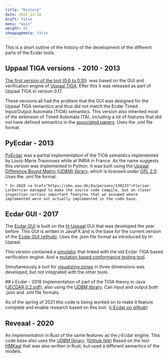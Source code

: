 ```yaml
---
title: "History"
date: 2021-11-18
draft: false
menu: "main"
weight: 82
showpagemeta: false
---
```


This is a short outline of the history of the development of the different parts of the Ecdar tools.

## Uppaal TIGA versions  - 2010 - 2013
<a href="http://people.cs.aau.dk/~adavid/ecdar/">The first version of the tool (0.6 to 0.10)</a>  was based on the GUI and verification engine of <a href="http://people.cs.aau.dk/~adavid/tiga/">Uppaal TIGA</a>. Efter this it was released as part of Uppaal TIGA in version 0.17.

These versions all had the problem that the GUI was designed for the Uppaal TIGA semantics and thus did not match the Ecdar Timed Input/Output Automata (TIOA) semantics. This version also inherited most of the extension of Timed Automata (TA), including a lot of features that did not have defined semantics in the <a href="http://ulrik.blog.aau.dk/ecdar/">associated papers</a>. Uses the .xml file format.

## PyEcdar - 2013
<a href="https://project.inria.fr/pyecdar/">PyEcdar</a> was a partial implementation of the TIOA semantics implemented by Louis-Marie Traonouez while at INRIA in France. As the name suggests this version was implemented in Python. It was built using the <a href="https://github.com/UPPAALModelChecker/UDBM">Uppaal Difference Bound Matrix (UDBM) library</a>, which is licensed under <a href="https://www.gnu.org/licenses/old-licenses/gpl-2.0.html">GPL 2.0</a>.  Uses the .xml file format.

 	* In 2020 <a href="https://vbn.aau.dk/da/persons/139233">Florian Lorber</a> managed to make the source code compile, but on closer inspection certain important features that we assumed where implemented were not actually implemented in the code base.

## Ecdar GUI - 2017
The <a href="http://ulrik.blog.aau.dk/ecdar/ecdar-gui/">Ecdar GUI</a> is built on the <a href="http://ulrik.blog.aau.dk/h-uppaal/">H-Uppaal</a> GUI that was developed the year before. This GUI is written in JavaFX and is the base for the current version of the <a href="https://github.com/Ecdar/Ecdar-GUI">Ecdar GUI (github)</a>. Uses the .json file format as introduced by H-Uppaal.

This version contained a <a href="http://people.cs.aau.dk/~ulrik/ecdar/StudentReports/Ecdar-VisualSimulator.pdf"> simulator</a> that linked with the old Ecdar TIGA based verification engine. And a <a href="http://eptcs.web.cse.unsw.edu.au/paper.cgi?GandALF18.11">mutation based conformance testing tool</a>.

Simultaneously a tool for <a href="http://ulrik.blog.aau.dk/ecdar/ecdar-gui/">visualizing zones</a> in three dimensions was developed, but not integrated with the other tools.

## j-Ecdar - 2018
Implementation of part of the TIOA theory in Java (<a href="https://projekter.aau.dk/projekter/files/305757029/JECDAR_0.2.pdf">JECDAR 0.2.pdf</a>), also using the <a href="https://github.com/UPPAALModelChecker/UDBM">UDBM library</a>. Can input and output both .json and .xml file formats.

As of the spring of 2021 this code is being worked on to make it feature complete and enable research based on this tool. (<a href="https://github.com/Ecdar/j-Ecdar">j-Ecdar on github</a>)

## Reveaal - 2020
An implementation in Rust of the same features as the j-Ecdar engine. This code base also uses the <a href="https://github.com/UPPAALModelChecker/UDBM">UDBM library</a>. (<a href="https://github.com/Ecdar/Reveaal">Github link</a>) Based on the tool <a href="http://ulrik.blog.aau.dk/hmk/">HMKaal</a> that was also written in Rust, but used a different semantics of the models.


